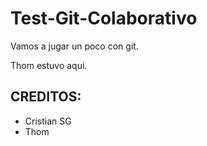 # Test-Git-Colaborativo
Vamos a jugar un poco con git.

Thom estuvo aqui.



## CREDITOS:

- Cristian SG
- Thom